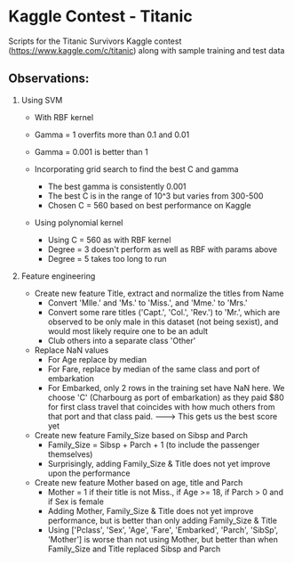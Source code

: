 # Kaggle Contest - Titanic
Scripts for the Titanic Survivors Kaggle contest (https://www.kaggle.com/c/titanic) along with sample training and test data

Observations:
-------------

1. Using SVM
   - With RBF kernel
   - Gamma = 1 overfits more than 0.1 and 0.01
   - Gamma = 0.001 is better than 1
   - Incorporating grid search to find the best C and gamma
     - The best gamma is consistently 0.001
     - The best C is in the range of 10^3 but varies from 300-500
     - Chosen C = 560 based on best performance on Kaggle
	 
   - Using polynomial kernel
     - Using C = 560 as with RBF kernel
     - Degree = 3 doesn't perform as well as RBF with params above
	 - Degree = 5 takes too long to run
	 
2. Feature engineering
   - Create new feature Title, extract and normalize the titles from Name
     - Convert 'Mlle.' and 'Ms.' to 'Miss.', and 'Mme.' to 'Mrs.'
	 - Convert some rare titles ('Capt.', 'Col.', 'Rev.') to 'Mr.', which are observed to be only male in this dataset (not being sexist), and would most likely require one to be an adult
	 - Club others into a separate class 'Other'
   - Replace NaN values
     - For Age replace by median
	 - For Fare, replace by median of the same class and port of embarkation
	 - For Embarked, only 2 rows in the training set have NaN here. We choose 'C'  (Charbourg as port of embarkation) as they paid $80 for first class travel that coincides with how much others from that port and that class paid. ---> This gets us the best score yet
   - Create new feature Family_Size based on Sibsp and Parch
     - Family_Size = Sibsp + Parch + 1 (to include the passenger themselves)
	 - Surprisingly, adding Family_Size & Title does not yet improve upon the performance
   - Create new feature Mother based on age, title and Parch
     - Mother = 1 if their title is not Miss., if Age >= 18, if Parch > 0 and if Sex is female
	 - Adding Mother, Family_Size & Title does not yet improve performance, but is better than only adding Family_Size & Title
	 - Using ['Pclass', 'Sex', 'Age', 'Fare', 'Embarked', 'Parch', 'SibSp', 'Mother'] is worse than not using Mother, but better than when Family_Size and Title replaced Sibsp and Parch
